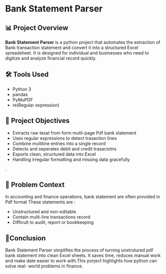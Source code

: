 # Bank Statement Parser


## 📊 Project Overview
**Bank Statement Parser** is a python project that automates the extraction of Bank transaction  statement and convert it into a structured Excel spreadsheet.
It is designed for individual and businesses who need to digitize and analyze financial record quickly.


## 🛠️ Tools Used
- Python 3
- pandas
- PyMuPDF
- re(Regular expression)


## 🎯 Project Objectives
- Extracts raw texat from form mutli-page Pdf bank statement
- Uses regular expressions to detect trasaction lines
- Combine multiline entries into a single record
- Detects and seperates debit and credit trasaciotns
- Exports clean, structured data into Excel 
- Handling irregular formatting and  missing data gracefully

.
## 📌 Problem Context
In accounting and finance operations, bank statement are often provided in Pdf format
These statements are :
- Unstructured and non-editable
- Contain multi-line transactions record
- Difficult to audit, report or bookkeeping


## 🧾Conclusion
Bank Statement Parser simplifies the process of turning unstrutured pdf bank statement into clean Excel sheets. It saves time, reduces manual work and make date easier to work with.This porject highlights how python can solve real- world problems in finance.
